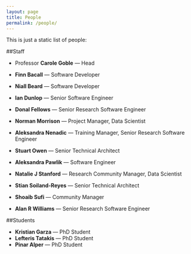 ```yaml
---
layout: page
title: People
permalink: /people/
---
```


This is just a static list of people:

##Staff

* Professor **Carole Goble** — Head

* **Finn Bacall** — Software Developer
* **Niall Beard** — Software Developer
* **Ian Dunlop** — Senior Software Engineer
* **Donal Fellows** — Senior Research Software Engineer
* **Norman Morrison** — Project Manager, Data Scientist
* **Aleksandra Nenadic** — Training Manager, Senior Research Software Engineer
* **Stuart Owen** — Senior Technical Architect
* **Aleksandra Pawlik** — Software Engineer
* **Natalie J Stanford** — Research Community Manager, Data Scientist
* **Stian Soiland-Reyes** — Senior Technical Architect
* **Shoaib Sufi** — Community Manager
* **Alan R Williams** — Senior Research Software Engineer

##Students

* **Kristian Garza** — PhD Student
* **Lefteris Tatakis** — PhD Student
* **Pinar Alper** — PhD Student

